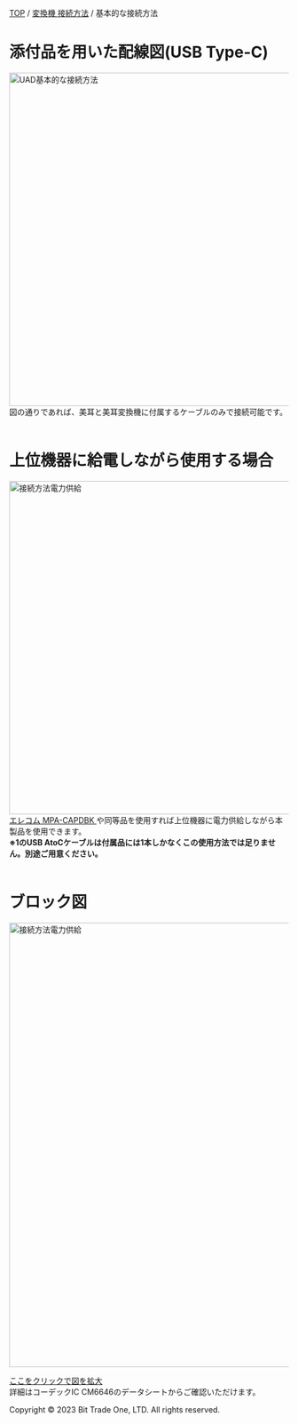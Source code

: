 <head>
<link rel="stylesheet" href="style.css">
</head>

[TOP](index.md) / [変換機 接続方法](05ConverterConnect.md) / 基本的な接続方法

# 添付品を用いた配線図(USB Type-C)
<img src="https://github.com/user-attachments/assets/b0d5bdae-fea8-47ff-a3fa-6f9aa4b43113" alt="UAD基本的な接続方法"  height="600"> <br>
図の通りであれば、美耳と美耳変換機に付属するケーブルのみで接続可能です。<br><br>

# 上位機器に給電しながら使用する場合

<img src="https://github.com/user-attachments/assets/a7486f28-9d4f-46fd-9204-1712590b5d9b" alt="接続方法電力供給"  height="600"> <br>
<a href="https://www.google.com/search?q=MPA-CAPDBK&oq=MPA-CAPDBK&gs_lcrp=EgZjaHJvbWUyBggAEEUYOTIKCAEQABiABBiiBDIKCAIQABiABBiiBDIHCAMQABjvBdIBBzM1MWowajSoAgCwAgE&sourceid=chrome&ie=UTF-8"
   target="_blank" rel="noopener noreferrer">
  エレコム MPA-CAPDBK
</a>
や同等品を使用すれば上位機器に電力供給しながら本製品を使用できます。  
**※1のUSB AtoCケーブルは付属品には1本しかなくこの使用方法では足りません。別途ご用意ください。**  <br><br>

# ブロック図
<img src="https://github.com/user-attachments/assets/aa37022e-18f8-4ff4-af3d-dceb9f28a702" alt="接続方法電力供給"  height="800"> <br>

[ここをクリックで図を拡大](https://github-production-user-asset-6210df.s3.amazonaws.com/85532743/495337301-aa37022e-18f8-4ff4-af3d-dceb9f28a702.png?X-Amz-Algorithm=AWS4-HMAC-SHA256&X-Amz-Credential=AKIAVCODYLSA53PQK4ZA%2F20250929%2Fus-east-1%2Fs3%2Faws4_request&X-Amz-Date=20250929T183410Z&X-Amz-Expires=300&X-Amz-Signature=c69d4a4ddee6632b4c46e204303e25581f9f6f4b9a80333bfaa1727618420fdf&X-Amz-SignedHeaders=host)  
詳細はコーデックIC CM6646のデータシートからご確認いただけます。

  <footer>
    <p>Copyright © 2023 Bit Trade One, LTD. All rights reserved.</p>
  </footer>
